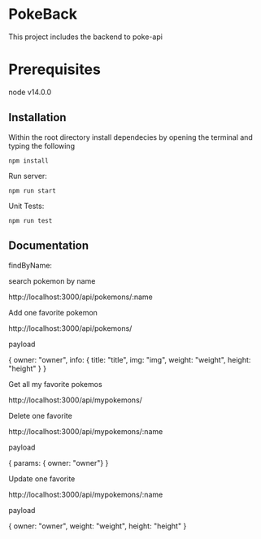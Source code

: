 
# PokeBack

This project includes the backend to poke-api

# Prerequisites


node v14.0.0

## Installation

Within the root directory install dependecies by opening the terminal and typing the following 
    
    npm install

Run server:

    npm run start

Unit Tests:

    npm run test


## Documentation


findByName: 

search pokemon by name

http://localhost:3000/api/pokemons/:name

Add one favorite pokemon

http://localhost:3000/api/pokemons/

payload

{
        owner: "owner",
        info: {
          title: "title",
          img: "img",
          weight: "weight",
          height: "height"
        }
}

Get all my favorite pokemos

http://localhost:3000/api/mypokemons/


Delete one favorite


http://localhost:3000/api/mypokemons/:name

payload

{ params: { owner: "owner"} }


Update one favorite



http://localhost:3000/api/mypokemons/:name

payload

 { 
    owner: "owner", 
    weight: "weight", 
    height: "height" 
 }

